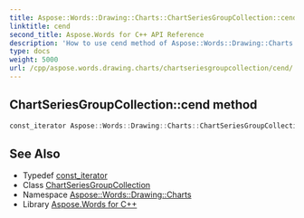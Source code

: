 ```yaml
---
title: Aspose::Words::Drawing::Charts::ChartSeriesGroupCollection::cend method
linktitle: cend
second_title: Aspose.Words for C++ API Reference
description: 'How to use cend method of Aspose::Words::Drawing::Charts::ChartSeriesGroupCollection class in C++.'
type: docs
weight: 5000
url: /cpp/aspose.words.drawing.charts/chartseriesgroupcollection/cend/
---
```

## ChartSeriesGroupCollection::cend method




```cpp
const_iterator Aspose::Words::Drawing::Charts::ChartSeriesGroupCollection::cend() const noexcept
```

## See Also

* Typedef [const_iterator](../const_iterator/)
* Class [ChartSeriesGroupCollection](../)
* Namespace [Aspose::Words::Drawing::Charts](../../)
* Library [Aspose.Words for C++](../../../)
